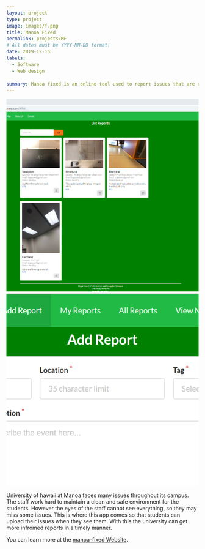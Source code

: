```yaml
---
layout: project
type: project
image: images/f.png
title: Manoa Fixed 
permalink: projects/MF
# All dates must be YYYY-MM-DD format!
date: 2019-12-15
labels:
  - Software
  - Web design
  
summary: Manoa fixed is an online tool used to report issues that are observed at the University of Hawaii at Manoa. 
---
```


<div class="ui medium rounded images">
  <img class="ui image" src="../images/m2.png">
  <img class="ui image" src="../images/M3.PNG">
</div>

University of hawaii at Manoa faces many issues throughout its campus. The staff work hard to maintain a clean and safe environment for the students. However the eyes of the staff cannot see everything, so they may miss some issues. This is where this app comes so that students can upload their issues when they see them. With this the university can get more infromed reports in a timely manner. 

You can learn more at the [manoa-fixed Website](https://github.com/manoa-fixed).


